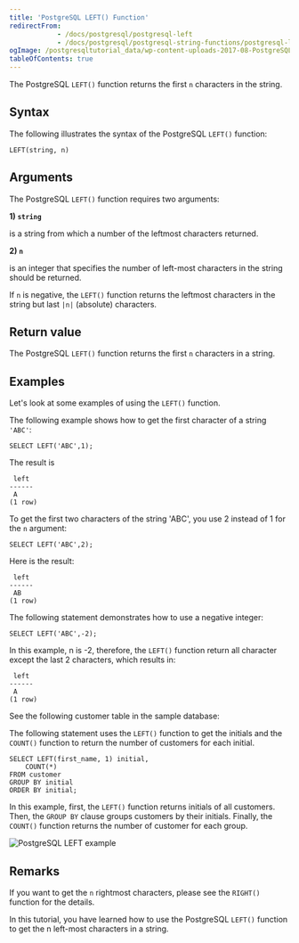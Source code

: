 ```yaml
---
title: 'PostgreSQL LEFT() Function'
redirectFrom:
            - /docs/postgresql/postgresql-left 
            - /docs/postgresql/postgresql-string-functions/postgresql-left/
ogImage: /postgresqltutorial_data/wp-content-uploads-2017-08-PostgreSQL-LEFT-example.png
tableOfContents: true
---
```


The PostgreSQL `LEFT()` function returns the first `n` characters in the string.



## Syntax



The following illustrates the syntax of the PostgreSQL `LEFT()` function:



```
LEFT(string, n)
```



## Arguments



The PostgreSQL `LEFT()` function requires two arguments:



**1) `string`**



is a string from which a number of the leftmost characters returned.



**2) `n`**



is an integer that specifies the number of left-most characters in the string should be returned.



If `n` is negative, the `LEFT()` function returns the leftmost characters in the string but last `|n|` (absolute) characters.



## Return value



The PostgreSQL `LEFT()` function returns the first `n` characters in a string.



## Examples



Let's look at some examples of using the `LEFT()` function.



The following example shows how to get the first character of a string `'ABC'`:



```
SELECT LEFT('ABC',1);
```



The result is



```
 left
------
 A
(1 row)
```



To get the first two characters of the string 'ABC', you use 2 instead of 1 for the `n` argument:



```
SELECT LEFT('ABC',2);
```



Here is the result:



```
 left
------
 AB
(1 row)
```



The following statement demonstrates how to use a negative integer:



```
SELECT LEFT('ABC',-2);
```



In this example, n is -2, therefore, the `LEFT()` function return all character except the last 2 characters, which results in:



```
 left
------
 A
(1 row)
```



See the following customer table in the sample database:



The following statement uses the `LEFT()` function to get the initials and the `COUNT()` function to return the number of customers for each initial.



```
SELECT LEFT(first_name, 1) initial,
    COUNT(*)
FROM customer
GROUP BY initial
ORDER BY initial;
```



In this example, first, the `LEFT()` function returns initials of all customers. Then, the `GROUP BY` clause groups customers by their initials. Finally, the `COUNT()` function returns the number of customer for each group.



![PostgreSQL LEFT example](/postgresqltutorial_data/wp-content-uploads-2017-08-PostgreSQL-LEFT-example.png)



## Remarks



If you want to get the `n` rightmost characters, please see the `RIGHT()` function for the details.



In this tutorial, you have learned how to use the PostgreSQL `LEFT()` function to get the n left-most characters in a string.

